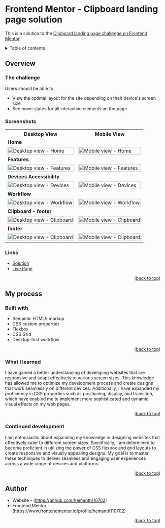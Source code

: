 <div id="top"></div>

# Frontend Mentor - Clipboard landing page solution

This is a solution to the [Clipboard landing page challenge on Frontend Mentor](https://www.frontendmentor.io/challenges/clipboard-landing-page-5cc9bccd6c4c91111378ecb9).

<details>
<summary>Table of contents</summary>

-   [Overview](#overview)
    -   [The challenge](#the-challenge)
    -   [Screenshots](#screenshots)
    -   [Links](#links)
-   [My process](#my-process)
    -   [Built with](#built-with)
    -   [What I learned](#what-i-learned)
    -   [Continued Development](#continued-development)
-   [Author](#author)

</details>

## Overview

### The challenge

Users should be able to:

- View the optimal layout for the site depending on their device's screen size
- See hover states for all interactive elements on the page


### Screenshots

<table>
    <tr>
        <th>Desktop View</th>
        <th>Mobile View</th>
    </tr>
    <tr>
      <td colspan="2" style="text-align: left;font-weight: bold;">Home</td>
    </tr>
    <tr>
        <td>
            <img src="https://github.com/hemanth110702/clipboard-landing-page-challenge/assets/89832451/c21ab75a-d15c-4f0d-a090-f9afb03ac37f" width="100%" title="Desktop view - Home"/>
        </td>
        <td>
            <img src="https://github.com/hemanth110702/clipboard-landing-page-challenge/assets/89832451/b4dd7bec-5d4d-4232-aba3-f87499d16688" width="100%" title="Mobile view - Home"/>
        </td>
    </tr>
    <tr>
      <td colspan="2" style="text-align: left;font-weight: bold;">Features</td>
    </tr>
    <tr>
        <td>
            <img src="https://github.com/hemanth110702/clipboard-landing-page-challenge/assets/89832451/8bc571e2-2043-4414-9d9c-a11974296afb" width="100%" title="Desktop view - Features"/>
        </td>
        <td>
            <img src="https://github.com/hemanth110702/clipboard-landing-page-challenge/assets/89832451/252c1d53-9b7d-4ad8-8e18-6ed4ef16ca53" width="100%" title="Mobile view - Features"/>
        </td>
    </tr>
    <tr>
      <td colspan="2" style="text-align: left;font-weight: bold;">Devices Accessibility</td>
    </tr>
    <tr>
        <td>
            <img src="https://github.com/hemanth110702/clipboard-landing-page-challenge/assets/89832451/8d59dde4-18cc-45df-b210-fb3af2f5ce7f" width="100%" title="Desktop view - Devices"/>
        </td>
        <td>
            <img src="https://github.com/hemanth110702/clipboard-landing-page-challenge/assets/89832451/a96dad9c-5e7b-41eb-bb15-12cba69ca14b" width="100%" title="Mobile view - Devices"/>
        </td>
    </tr>
    <tr>
      <td colspan="2" style="text-align: left;font-weight: bold;">Workflow</td>
    </tr>
    <tr>
        <td>
            <img src="https://github.com/hemanth110702/clipboard-landing-page-challenge/assets/89832451/f3858055-0325-4eb8-a72c-1b57efb25737" width="100%" title="Desktop view - Workflow"/>
        </td>
        <td>
            <img src="https://github.com/hemanth110702/clipboard-landing-page-challenge/assets/89832451/e4200056-5393-48cc-b93a-5829c0e13dd8" width="100%" title="Mobile view - Workflow"/>
        </td>
    </tr>
    <tr>
      <td colspan="2" style="text-align: left;font-weight: bold;">Clipboard - footer</td>
    </tr>
    <tr>
        <td>
            <img src="https://github.com/hemanth110702/clipboard-landing-page-challenge/assets/89832451/b06cf830-20c1-431f-a0c9-0db0a0b3afbd" width="100%" title="Desktop view - Clipboard"/>
        </td>
        <td>
            <img src="https://github.com/hemanth110702/clipboard-landing-page-challenge/assets/89832451/6400315f-119a-4b90-bee8-0341367b6c93" width="100%" title="Mobile view - Clipboard"/>
        </td>
    </tr>
    <tr>
      <td colspan="2" style="text-align: left;font-weight: bold;">footer</td>
    </tr>
    <tr>
        <td>
            <img src="https://github.com/hemanth110702/clipboard-landing-page-challenge/assets/89832451/b06cf830-20c1-431f-a0c9-0db0a0b3afbd" width="100%" title="Desktop view - Clipboard"/>
        </td>
        <td>
            <img src="https://github.com/hemanth110702/clipboard-landing-page-challenge/assets/89832451/8901fcf1-fdeb-4e72-a98c-f2af102eb16a" width="100%" title="Mobile view - Clipboard"/>
        </td>
    </tr>
</table>

### Links

- [Solution](https://github.com/hemanth110702/clipboard-landing-page-challenge)
- [Live Page](https://hemanth110702.github.io/clipboard-landing-page-challenge/)

<p align="right">(<a href="#top">back to top</a>)</p>

## My process

### Built with

- Semantic HTML5 markup
- CSS custom properties
- Flexbox
- CSS Grid
- Desktop-first workflow

<p align="right">(<a href="#top">back to top</a>)</p>

### What I learned

I have gained a better understanding of developing websites that are responsive and adapt effectively to various screen sizes. This knowledge has allowed me to optimize my development process and create designs that work seamlessly on different devices. Additionally, I have expanded my proficiency in CSS properties such as positioning, display, and transition, which have enabled me to implement more sophisticated and dynamic visual effects on my web pages.

<p align="right">(<a href="#top">back to top</a>)</p>

### Continued development

I am enthusiastic about expanding my knowledge in designing websites that effectively cater to different screen sizes. Specifically, I am determined to become proficient in utilizing the power of CSS flexbox and grid layouts to create responsive and visually appealing designs. My goal is to master these techniques to deliver seamless and engaging user experiences across a wide range of devices and platforms.

<p align="right">(<a href="#top">back to top</a>)</p>

## Author

- Website - (https://github.com/hemanth110702)
- Frontend Mentor - (https://www.frontendmentor.io/profile/hemanth110702)

<p align="right">(<a href="#top">back to top</a>)</p>
